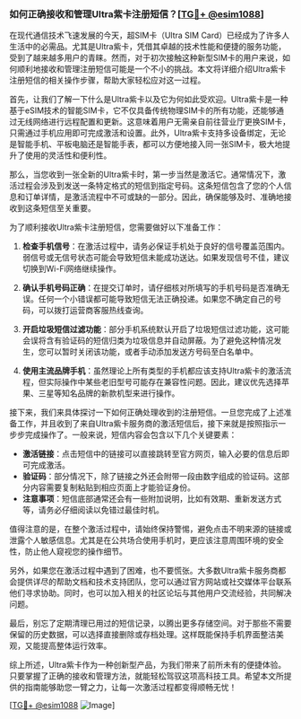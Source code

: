 ### 如何正确接收和管理Ultra紫卡注册短信？[[TG💪+ @esim1088](https://t.me/s/esim1088)]

在现代通信技术飞速发展的今天，超SIM卡（Ultra SIM Card）已经成为了许多人生活中的必需品。尤其是Ultra紫卡，凭借其卓越的技术性能和便捷的服务功能，受到了越来越多用户的青睐。然而，对于初次接触这种新型SIM卡的用户来说，如何顺利地接收和管理注册短信可能是一个不小的挑战。本文将详细介绍Ultra紫卡注册短信的相关操作步骤，帮助大家轻松应对这一过程。

首先，让我们了解一下什么是Ultra紫卡以及它为何如此受欢迎。Ultra紫卡是一种基于eSIM技术的智能SIM卡，它不仅具备传统物理SIM卡的所有功能，还能够通过无线网络进行远程配置和更新。这意味着用户无需亲自前往营业厅更换SIM卡，只需通过手机应用即可完成激活和设置。此外，Ultra紫卡支持多设备绑定，无论是智能手机、平板电脑还是智能手表，都可以方便地接入同一张SIM卡，极大地提升了使用的灵活性和便利性。

那么，当您收到一张全新的Ultra紫卡时，第一步当然是激活它。通常情况下，激活过程会涉及到发送一条特定格式的短信到指定号码。这条短信包含了您的个人信息和订单详情，是激活流程中不可或缺的一部分。因此，确保能够及时、准确地接收到这条短信至关重要。

为了顺利接收Ultra紫卡注册短信，您需要做好以下准备工作：

1. **检查手机信号**：在激活过程中，请务必保证手机处于良好的信号覆盖范围内。弱信号或无信号状态可能会导致短信未能成功送达。如果发现信号不佳，建议切换到Wi-Fi网络继续操作。

2. **确认手机号码正确**：在提交订单时，请仔细核对所填写的手机号码是否准确无误。任何一个小错误都可能导致短信无法正确投递。如果您不确定自己的号码，可以拨打运营商客服热线查询。

3. **开启垃圾短信过滤功能**：部分手机系统默认开启了垃圾短信过滤功能，这可能会误将含有验证码的短信归类为垃圾信息并自动屏蔽。为了避免这种情况发生，您可以暂时关闭该功能，或者手动添加发送方号码至白名单中。

4. **使用主流品牌手机**：虽然理论上所有类型的手机都应该支持Ultra紫卡的激活流程，但实际操作中某些老旧型号可能存在兼容性问题。因此，建议优先选择苹果、三星等知名品牌的新款机型来进行操作。

接下来，我们来具体探讨一下如何正确处理收到的注册短信。一旦您完成了上述准备工作，并且收到了来自Ultra紫卡服务商的激活短信后，接下来就是按照指示一步步完成操作了。一般来说，短信内容会包含以下几个关键要素：

- **激活链接**：点击短信中的链接可以直接跳转至官方网页，输入必要的信息后即可完成激活。
- **验证码**：部分情况下，除了链接之外还会附带一段由数字组成的验证码。这部分内容需要复制粘贴到相应页面上才能验证身份。
- **注意事项**：短信底部通常还会有一些附加说明，比如有效期、重新发送方式等，请务必仔细阅读以免错过最佳时机。

值得注意的是，在整个激活过程中，请始终保持警惕，避免点击不明来源的链接或泄露个人敏感信息。尤其是在公共场合使用手机时，更应该注意周围环境的安全性，防止他人窥视您的操作细节。

另外，如果您在激活过程中遇到了困难，也不要慌张。大多数Ultra紫卡服务商都会提供详尽的帮助文档和技术支持团队，您可以通过官方网站或社交媒体平台联系他们寻求协助。同时，也可以加入相关的社区论坛与其他用户交流经验，共同解决问题。

最后，别忘了定期清理已用过的短信记录，以腾出更多存储空间。对于那些不需要保留的历史数据，可以选择直接删除或存档处理。这样既能保持手机界面整洁美观，又能提高整体运行效率。

综上所述，Ultra紫卡作为一种创新型产品，为我们带来了前所未有的便捷体验。只要掌握了正确的接收和管理方法，就能轻松驾驭这项高科技工具。希望本文所提供的指南能够助您一臂之力，让每一次激活过程都变得顺畅无忧！

[[TG💪+ @esim1088](https://t.me/s/esim1088) ![Image](https://i.postimg.cc/4NQfJmqS/Snipaste-2025-05-13-00-14-12.png)]